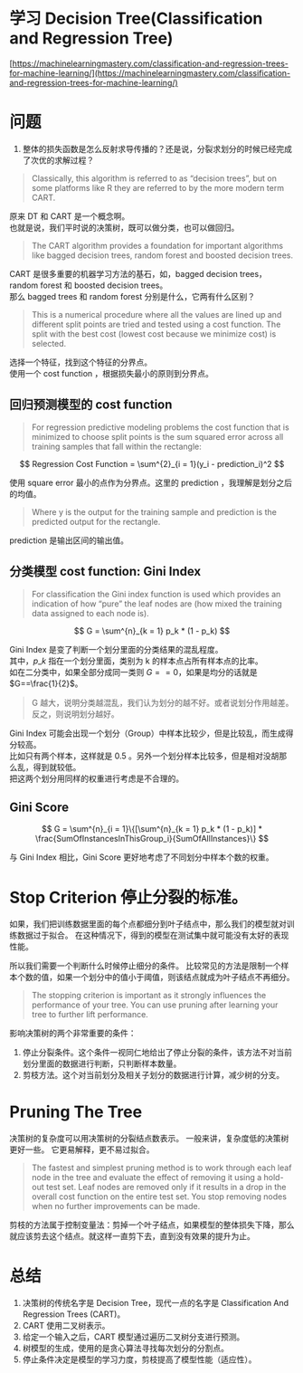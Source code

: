 # 学习 Decision Tree\(Classification and Regression Tree\)

[https://machinelearningmastery.com/classification-and-regression-trees-for-machine-learning/](https://machinelearningmastery.com/classification-and-regression-trees-for-machine-learning/)

# 问题
1. 整体的损失函数是怎么反射求导传播的？还是说，分裂求划分的时候已经完成了次优的求解过程？

> Classically, this algorithm is referred to as “decision trees”, but on some platforms like R they are referred to by the more modern term CART.

原来 DT 和 CART 是一个概念啊。  
也就是说，我们平时说的决策树，既可以做分类，也可以做回归。

> The CART algorithm provides a foundation for important algorithms like bagged decision trees, random forest and boosted decision trees.

CART 是很多重要的机器学习方法的基石，如，bagged decision trees，random forest 和 boosted decision trees。  
那么 bagged trees 和 random forest 分别是什么，它两有什么区别？

> This is a numerical procedure where all the values are lined up and different split points are tried and tested using a cost function. The split with the best cost \(lowest cost because we minimize cost\) is selected.

选择一个特征，找到这个特征的分界点。  
使用一个 cost function ，根据损失最小的原则到分界点。

## 回归预测模型的 cost function

> For regression predictive modeling problems the cost function that is minimized to choose split points is the sum squared error across all training samples that fall within the rectangle:


$$
Regression Cost Function = \sum^{2}_{i = 1}(y_i - prediction_i)^2
$$


使用 square error 最小的点作为分界点。这里的 prediction ，我理解是划分之后的均值。

> Where y is the output for the training sample and prediction is the predicted output for the rectangle.

prediction 是输出区间的输出值。

## 分类模型 cost function: Gini Index

> For classification the Gini index function is used which provides an indication of how “pure” the leaf nodes are \(how mixed the training data assigned to each node is\).


$$
G = \sum^{n}_{k = 1} p_k * (1 - p_k)
$$


Gini Index 是变了判断一个划分里面的分类结果的混乱程度。  
其中，$p\_k$ 指在一个划分里面，类别为 k 的样本点占所有样本点的比率。  
如在二分类中，如果全部分成同一类则 $G==0$，如果是均分的话就是 $G==\frac{1}{2}$。

> G 越大，说明分类越混乱，我们认为划分的越不好。或者说划分作用越差。反之，则说明划分越好。

Gini Index 可能会出现一个划分（Group）中样本比较少，但是比较乱，而生成得分较高。  
比如只有两个样本，这样就是 0.5 。另外一个划分样本比较多，但是相对没胡那么乱，得到就较低。  
把这两个划分用同样的权重进行考虑是不合理的。

## Gini Score


$$
G = \sum^{n}_{i = 1}\{[\sum^{n}_{k = 1} p_k * (1 - p_k)] * \frac{SumOfInstancesInThisGroup_i}{SumOfAllInstances}\}
$$

与 Gini Index 相比，Gini Score 更好地考虑了不同划分中样本个数的权重。

# Stop Criterion 停止分裂的标准。
如果，我们把训练数据里面的每个点都细分到叶子结点中，那么我们的模型就对训练数据过于拟合。
在这种情况下，得到的模型在测试集中就可能没有太好的表现性能。

所以我们需要一个判断什么时候停止细分的条件。
比较常见的方法是限制一个样本个数的值，如果一个划分中的值小于阈值，则该结点就成为叶子结点不再细分。

 
> The stopping criterion is important as it strongly influences the performance of your tree. You can use pruning after learning your tree to further lift performance.

影响决策树的两个非常重要的条件：
1. 停止分裂条件。这个条件一视同仁地给出了停止分裂的条件，该方法不对当前划分里面的数据进行判断，只判断样本数量。
2. 剪枝方法。这个对当前划分及相关子划分的数据进行计算，减少树的分支。

# Pruning The Tree
决策树的复杂度可以用决策树的分裂结点数表示。
一般来讲，复杂度低的决策树更好一些。
它更易解释，更不易过拟合。

> The fastest and simplest pruning method is to work through each leaf node in the tree and evaluate the effect of removing it using a hold-out test set. Leaf nodes are removed only if it results in a drop in the overall cost function on the entire test set. You stop removing nodes when no further improvements can be made.

剪枝的方法属于控制变量法：剪掉一个叶子结点，如果模型的整体损失下降，那么就应该剪去这个结点。就这样一直剪下去，直到没有效果的提升为止。


# 总结
1. 决策树的传统名字是 Decision Tree，现代一点的名字是 Classification And Regression Trees (CART)。
2. CART 使用二叉树表示。
3. 给定一个输入之后，CART 模型通过遍历二叉树分支进行预测。
4. 树模型的生成，使用的是贪心算法寻找每次划分的分割点。
5. 停止条件决定是模型的学习力度，剪枝提高了模型性能（适应性）。

